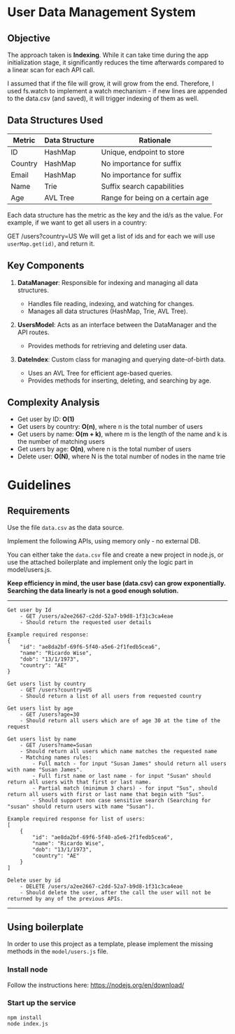 # User Data Management System

## Objective
The approach taken is **Indexing**. While it can take time during the app initialization stage, it significantly reduces the time afterwards compared to a linear scan for each API call. 

I assumed that if the file will grow, it will grow from the end. Therefore, I used fs.watch to implement a watch mechanism - if new lines are appended to the data.csv (and saved), it will trigger indexing of them as well.

## Data Structures Used

| Metric  | Data Structure | Rationale                                                      |
|---------|----------------|----------------------------------------------------------------|
| ID      | HashMap        | Unique, endpoint to store                                       |
| Country | HashMap        | No importance for suffix                                        |
| Email   | HashMap        | No importance for suffix                                        |
| Name    | Trie           | Suffix search capabilities                                      |
| Age     | AVL Tree       | Range for being on a certain age                                |

Each data structure has the metric as the key and the id/s as the value. For example, if we want to get all users in a country:

GET /users?country=US
We will get a list of ids and for each we will use `userMap.get(id)`, and return it.

## Key Components

1. **DataManager**: Responsible for indexing and managing all data structures.
   - Handles file reading, indexing, and watching for changes.
   - Manages all data structures (HashMap, Trie, AVL Tree).

2. **UsersModel**: Acts as an interface between the DataManager and the API routes.
   - Provides methods for retrieving and deleting user data.

3. **DateIndex**: Custom class for managing and querying date-of-birth data.
   - Uses an AVL Tree for efficient age-based queries.
   - Provides methods for inserting, deleting, and searching by age.

## Complexity Analysis

- Get user by ID: **O(1)**
- Get users by country: **O(n)**, where n is the total number of users
- Get users by name: **O(m + k)**, where m is the length of the name and k is the number of matching users
- Get users by age: **O(n)**, where n is the total number of users
- Delete user: **O(N)**, where N is the total number of nodes in the name trie


# Guidelines

## Requirements
Use the file `data.csv` as the data source.

Implement the following APIs, using memory only - no external DB.

You can either take the `data.csv` file and create a new project in node.js, or use the attached boilerplate and implement only the logic part in model/users.js.

 **Keep efficiency in mind, the user base (data.csv) can grow exponentially.
Searching the data linearly is not a good enough solution.**

---
```
Get user by Id
    - GET /users/a2ee2667-c2dd-52a7-b9d8-1f31c3ca4eae
    - Should return the requested user details 

Example required response:
{
    "id": "ae8da2bf-69f6-5f40-a5e6-2f1fedb5cea6",
    "name": "Ricardo Wise",
    "dob": "13/1/1973",
    "country": "AE"
}

Get users list by country
    - GET /users?country=US
    - Should return a list of all users from requested country

Get users list by age
    - GET /users?age=30
    - Should return all users which are of age 30 at the time of the request

Get users list by name
    - GET /users?name=Susan
    - Should return all users which name matches the requested name
    - Matching names rules:
        - Full match - for input "Susan James" should return all users with name "Susan James".
        - Full first name or last name - for input "Susan" should return all users with that first or last name.
        - Partial match (minimum 3 chars) - for input "Sus", should return all users with first or last name that begin with "Sus".
        - Should support non case sensitive search (Searching for "susan" should return users with name "Susan").

Example required response for list of users:
[    
    {
        "id": "ae8da2bf-69f6-5f40-a5e6-2f1fedb5cea6",
        "name": "Ricardo Wise",
        "dob": "13/1/1973",
        "country": "AE"
    }
]

Delete user by id
    - DELETE /users/a2ee2667-c2dd-52a7-b9d8-1f31c3ca4eae
    - Should delete the user, after the call the user will not be returned by any of the previous APIs.
```

---

## Using boilerplate
In order to use this project as a template, please implement the missing methods in the `model/users.js` file.

### Install node
Follow the instructions here:
https://nodejs.org/en/download/

### Start up the service
```
npm install
node index.js
```